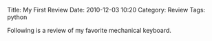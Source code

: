 Title: My First Review
Date: 2010-12-03 10:20
Category: Review
Tags: python

Following is a review of my favorite mechanical keyboard.